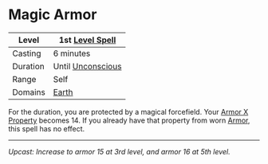 # Magic Armor

| Level    | 1st [Level Spell](../../../Spell%20Level.md)               |
| -------- | ---------------------------------------------------------- |
| Casting  | 6 minutes                                                  |
| Duration | Until [Unconscious](../../../../Conditions/Unconscious.md) |
| Range    | Self                                                       |
| Domains  | [Earth](../../../Spell%20Domains/Earth.md)                 |

For the duration, you are protected by a magical forcefield. Your [Armor X Property](../../../../Items/Equipment/Individual%20Item%20Cards/Armors/Armor%20Properties/Armor%20X%20Property.md) becomes 14. If you already have that property from worn [Armor](../../../../Items/Equipment/Armor.md), this spell has no effect.

---
*Upcast: Increase to armor 15 at 3rd level, and armor 16 at 5th level.*